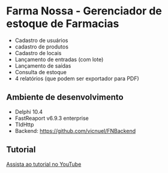 # Farma Nossa - Gerenciador de estoque de Farmacias
- Cadastro de usuários
- cadastro de produtos
- Cadastro de locais
- Lançamento de entradas (com lote)
- Lançamento de saídas
- Consulta de estoque
- 4 relatórios (que podem ser exportador para PDF)


## Ambiente de desenvolvimento
- Delphi 10.4
- FastReaport v6.9.3 enterprise
- TIdHttp
- Backend: https://github.com/vicnuel/FNBackend 

## Tutorial
[Assista ao tutorial no YouTube](https://www.youtube.com/watch?v=UTpRe_sInR8?si=uLLOx0qLMsXFmUP1)
